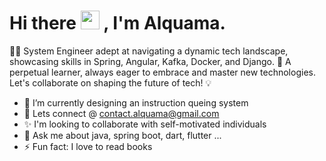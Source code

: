 # Hi there <img src="https://raw.githubusercontent.com/MartinHeinz/MartinHeinz/master/wave.gif" width="30px"> , I'm Alquama.

👨‍💻 System Engineer adept at navigating a dynamic tech landscape, showcasing skills in Spring, Angular, Kafka, Docker, and Django. 🚀 A perpetual learner, always eager to embrace and master new technologies. Let's collaborate on shaping the future of tech! 💡

- 🔭 I’m currently designing an instruction queing system
- 🤝 Lets connect @ contact.alquama@gmail.com
- ✨ I'm looking to collaborate with self-motivated individuals
- 💬 Ask me about java, spring boot, dart, flutter ...
- ⚡ Fun fact: I love to read books